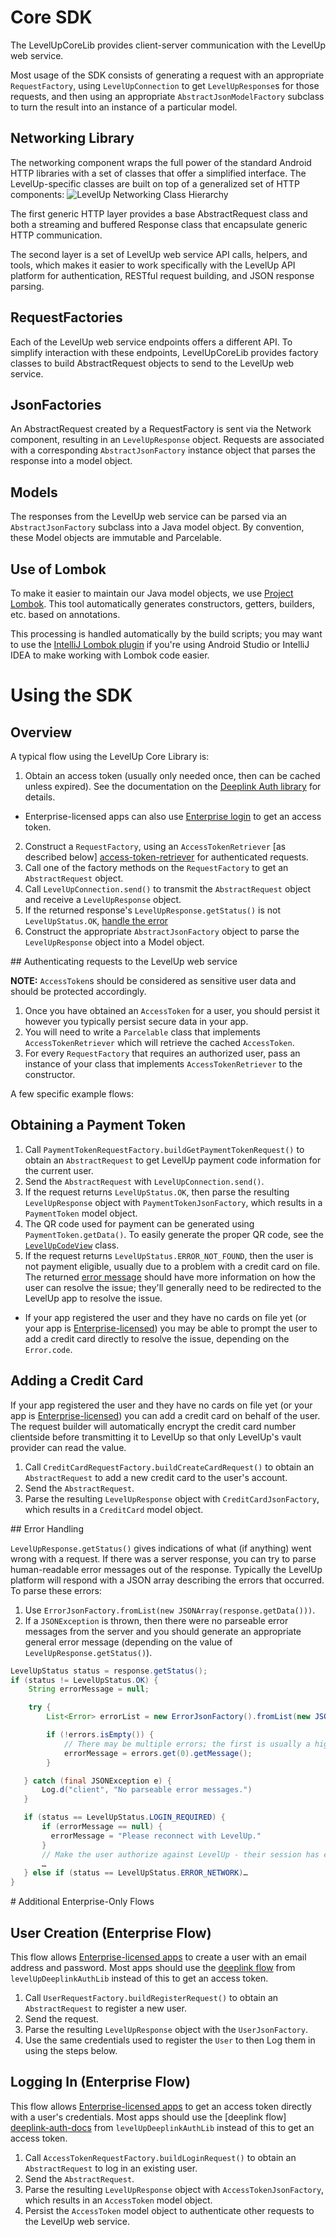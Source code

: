 # Core SDK

The LevelUpCoreLib provides client-server communication with the LevelUp web service.

Most usage of the SDK consists of generating a request with an appropriate `RequestFactory`, using
`LevelUpConnection` to get `LevelUpResponse`s for those requests, and then using an appropriate
`AbstractJsonModelFactory` subclass to turn the result into an instance of a particular model.

## Networking Library

The networking component wraps the full power of the standard Android HTTP libraries with a set of
classes that offer a simplified interface. The LevelUp-specific classes are built on top of a
generalized set of HTTP components:
![LevelUp Networking Class Hierarchy](docs/network_layer.png)

The first generic HTTP layer provides a base AbstractRequest class and both a streaming and buffered
Response class that encapsulate generic HTTP communication.

The second layer is a set of LevelUp web service API calls, helpers, and tools, which makes it
easier to work specifically with the LevelUp API platform for authentication, RESTful request
building, and JSON response parsing.

## RequestFactories

Each of the LevelUp web service endpoints offers a different API.  To simplify interaction with
these endpoints, LevelUpCoreLib provides factory classes to build AbstractRequest objects to send to
the LevelUp web service.

## JsonFactories

An AbstractRequest created by a RequestFactory is sent via the Network component, resulting in an
`LevelUpResponse` object.  Requests are associated with a corresponding `AbstractJsonFactory`
instance object that parses the response into a model object.

## Models

The responses from the LevelUp web service can be parsed via an `AbstractJsonFactory` subclass into
a Java model object. By convention, these Model objects are immutable and Parcelable.

## Use of Lombok

To make it easier to maintain our Java model objects, we use
[Project Lombok][project-lombok]. This tool automatically generates constructors,
getters, builders, etc. based on annotations.

This processing is handled automatically by the build scripts; you may want to use the
[IntelliJ Lombok plugin][intellij-lombok-plugin] if you're using Android Studio or
IntelliJ IDEA to make working with Lombok code easier.

# Using the SDK

## Overview

A typical flow using the LevelUp Core Library is:

1. Obtain an access token (usually only needed once, then can be cached unless expired). See the
  documentation on the [Deeplink Auth library][deeplink-auth-docs] for details.
  - Enterprise-licensed apps can also use [Enterprise login][enterprise-flows] to get an access
    token.
2. Construct a `RequestFactory`, using an `AccessTokenRetriever` [as described below]
  [access-token-retriever] for authenticated requests.
3. Call one of the factory methods on the `RequestFactory` to get an  `AbstractRequest` object.
4. Call `LevelUpConnection.send()` to transmit the `AbstractRequest` object and receive a
  `LevelUpResponse` object.
5. If the returned response's `LevelUpResponse.getStatus()` is not `LevelUpStatus.OK`, [handle the
   error][error-parsing]
6. Construct the appropriate `AbstractJsonFactory` object to parse the `LevelUpResponse` object into
  a Model object.

<a name="access-token-retriever" />
## Authenticating requests to the LevelUp web service

**NOTE:** `AccessToken`s should be considered as sensitive user data and should be protected
accordingly.

1. Once you have obtained an `AccessToken` for a user, you should persist it however you typically
  persist secure data in your app.
2. You will need to write a `Parcelable` class that implements `AccessTokenRetriever` which
  will retrieve the cached `AccessToken`.
3. For every `RequestFactory` that requires an authorized user, pass an instance of your class that
  implements `AccessTokenRetriever` to the constructor.

A few specific example flows:

## Obtaining a Payment Token

1. Call `PaymentTokenRequestFactory.buildGetPaymentTokenRequest()` to obtain an `AbstractRequest` to
  get LevelUp payment code information for the current user.
2. Send the `AbstractRequest` with `LevelUpConnection.send()`.
3. If the request returns `LevelUpStatus.OK`, then parse the resulting `LevelUpResponse` object with
  `PaymentTokenJsonFactory`, which results in a `PaymentToken` model object.
4. The QR code used for payment can be generated using `PaymentToken.getData()`. To easily generate
  the proper QR code, see the [`LevelUpCodeView`](levelup-code-view) class.
5. If the request returns `LevelUpStatus.ERROR_NOT_FOUND`, then the user is not payment eligible,
  usually due to a problem with a credit card on file. The returned [error message][error-parsing]
  should have more information on how the user can resolve the issue; they'll generally need to be
  redirected to the LevelUp app to resolve the issue.
  - If your app registered the user and they have no cards on file yet (or your app is
    [Enterprise-licensed][enterprise-sdk-docs]) you may be able to prompt the user to add a credit
    card directly to resolve the issue, depending on the `Error.code`.

## Adding a Credit Card

If your app registered the user and they have no cards on file yet (or your app is
  [Enterprise-licensed][enterprise-sdk-docs]) you can add a credit card on behalf of the user.
  The request builder will automatically encrypt the credit card number clientside before
  transmitting it to LevelUp so that only LevelUp's vault provider can read the value.

1. Call `CreditCardRequestFactory.buildCreateCardRequest()` to obtain an `AbstractRequest` to add a
  new credit card to the user's account.
2. Send the `AbstractRequest`.
3. Parse the resulting `LevelUpResponse` object with `CreditCardJsonFactory`, which results in a
  `CreditCard` model object.

<a name="error-parsing" />
## Error Handling

`LevelUpResponse.getStatus()` gives indications of what (if anything) went wrong with a request.
If there was a server response, you can try to parse human-readable error messages out of the
response. Typically the LevelUp platform will respond with a JSON array describing the errors that
occurred. To parse these errors:

1. Use `ErrorJsonFactory.fromList(new JSONArray(response.getData()))`.
2. If a `JSONException` is thrown, then there were no parseable error messages from the server and
  you should generate an appropriate general error message (depending on the value of
  `LevelUpResponse.getStatus()`).


 ```java
 LevelUpStatus status = response.getStatus();
 if (status != LevelUpStatus.OK) {
     String errorMessage = null;

     try {
         List<Error> errorList = new ErrorJsonFactory().fromList(new JSONArray(response.getData());

         if (!errors.isEmpty()) {
             // There may be multiple errors; the first is usually a high-level user-renderable one.
             errorMessage = errors.get(0).getMessage();
         }

    } catch (final JSONException e) {
        Log.d("client", "No parseable error messages.")
    }

    if (status == LevelUpStatus.LOGIN_REQUIRED) {
        if (errorMessage == null) {
          errorMessage = "Please reconnect with LevelUp."
        }
        // Make the user authorize against LevelUp - their session has expired
        …
    } else if (status == LevelUpStatus.ERROR_NETWORK)…
}
```

<a name="enterprise-flows" />
# Additional Enterprise-Only Flows

## User Creation (Enterprise Flow)

This flow allows [Enterprise-licensed apps][enterprise-sdk-docs] to create a user
with an email address and password. Most apps should use the [deeplink flow][deeplink-auth-docs]
from `levelUpDeeplinkAuthLib` instead of this to get an access token.

1. Call `UserRequestFactory.buildRegisterRequest()` to obtain an `AbstractRequest` to register a
new user.
2. Send the request.
3. Parse the resulting `LevelUpResponse` object with the
`UserJsonFactory`.
4. Use the same credentials used to register the `User` to then Log them in
using the steps below.

## Logging In (Enterprise Flow)

This flow allows [Enterprise-licensed apps][enterprise-sdk-docs] to get an access
token directly with a user's credentials. Most apps should use the [deeplink flow]
[deeplink-auth-docs] from `levelUpDeeplinkAuthLib` instead of this to get an access token.

1. Call `AccessTokenRequestFactory.buildLoginRequest()` to obtain an `AbstractRequest` to log in
an existing user.
2. Send the `AbstractRequest`.
3. Parse the resulting `LevelUpResponse` object with `AccessTokenJsonFactory`, which results in an
`AccessToken` model object.
4. Persist the `AccessToken` model object to authenticate other requests to the LevelUp web service.

[access-token-retriever]: #access-token-retriever
[deeplink-auth-docs]: ../deeplinkAuthLib/README.md
[enterprise-flows]: #enterprise-flows
[enterprise-sdk-docs]: http://developer.thelevelup.com/enterprise-sdk/
[error-parsing]: #error-parsing
[intellij-lombok-plugin]: http://plugins.jetbrains.com/plugin/6317
[levelup-code-view]: src/main/java/com/scvngr/levelup/core/ui/view/LevelUpCodeView.java
[project-lombok]: http://projectlombok.org/
